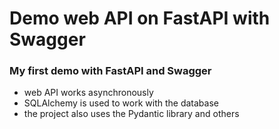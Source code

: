 # Demo web API on FastAPI with Swagger
### My first demo with FastAPI and Swagger  
- web API works asynchronously  
- SQLAlchemy is used to work with the database  
- the project also uses the Pydantic library and others
